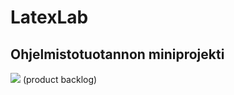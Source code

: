 # LatexLab
## Ohjelmistotuotannon miniprojekti

[<img src="https://img.shields.io/badge/Google%20Sheets-34A853?style=for-the-badge&logo=google-sheets&logoColor=white" />](https://docs.google.com/spreadsheets/d/1z1sriGN7_VkhWK3ftrvxO8W_lWaIzaeMN91lBrkc4Ag/edit?gid=1#gid=1) (product backlog)
